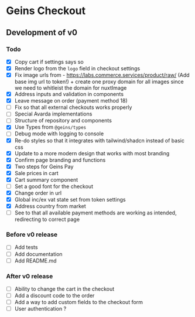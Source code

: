 # Geins Checkout

## Development of v0

### Todo

- [x] Copy cart if settings says so
- [x] Render logo from the `logo` field in checkout settings
- [x] Fix image urls from - https://labs.commerce.services/product/raw/ (Add base img url to token!) + create one proxy domain for all images since we need to whitleist the domain for nuxtImage
- [x] Address inputs and validation in components
- [x] Leave message on order (payment method 18)
- [ ] Fix so that all external checkouts works properly
- [ ] Special Avarda implementations
- [ ] Structure of repository and components
- [x] Use Types from `@geins/types`
- [ ] Debug mode with logging to console
- [x] Re-do styles so that it integrates with tailwind/shadcn instead of basic css
- [x] Update to a more modern design that works with most branding
- [x] Confirm page branding and functions
- [x] Two steps for Geins Pay
- [x] Sale prices in cart
- [x] Cart summary component
- [ ] Set a good font for the checkout
- [x] Change order in url
- [x] Global inc/ex vat state set from token settings
- [x] Address country from market
- [ ] See to that all available payment methods are working as intended, redirecting to correct page

### Before v0 release

- [ ] Add tests
- [ ] Add documentation
- [ ] Add README.md

### After v0 release

- [ ] Ability to change the cart in the checkout
- [ ] Add a discount code to the order
- [ ] Add a way to add custom fields to the checkout form
- [ ] User authentication ?
